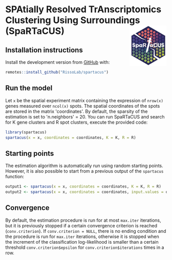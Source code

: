 # **SPA**tially **R**esolved **T**r**A**nscriptomics **C**lustering **U**sing **S**urroundings (SpaRTaCUS) <img src="logo2.jpeg" align="right" width="115" />

## Installation instructions

Install the development version from
[GitHub](https://https://github.com/RissoLab/spartacus) with:

``` r
remotes::install_github("RissoLab/spartacus")
```

## Run the model

Let `x` be the spatial experiment matrix containing the expression of `nrow(x)` genes measured over `ncol(x)` spots. The spatial coordinates of the spots are stored in the matrix 'coordinates'. By default, the sparsity of the estimation is set to 'n.neighbors' = 20. You can run SpaRTaCUS and search for K gene clusters and R spot clusters, execute the provided code:

``` r
library(spartacus)
spartacus(x = x, coordinates = coordinates, K = K, R = R) 
```

## Starting points

The estimation algorithm is automatically run using random starting points. However, it is also possible to start from a previous output of the `spartacus` function:

``` r 
output1 <- spartacus(x = x, coordinates = coordinates, K = K, R = R)
output2 <- spartacus(x = x, coordinates = coordinates, input.values = output1)
```

## Convergence

By default, the estimation procedure is run for at most `max.iter` iterations, but it is previously stopped if a certain convergence criterion is reached (`conv.criterion`). If `conv.criterion = NULL`, there is no ending condition and the  procedure is run for `max.iter` iterations, otherwise it is stopped when the increment of the classification log-likelihood is smaller than a certain threshold `conv.criterion$epsilon` for `conv.criterion$iterations` times in a row. 
